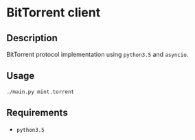 # BitTorrent client

## Description
BitTorrent protocol implementation using `python3.5` and `asyncio`.

## Usage
`./main.py mint.torrent`

## Requirements
* `python3.5`
